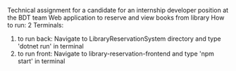 Technical assignment for a candidate for an internship developer position at the BDT team
Web application to reserve and view books from library
How to run:
2 Terminals:
1) to run back: Navigate to LibraryReservationSystem directory and type 'dotnet run' in terminal
2) to run front: Navigate to library-reservation-frontend and type 'npm start' in terminal
